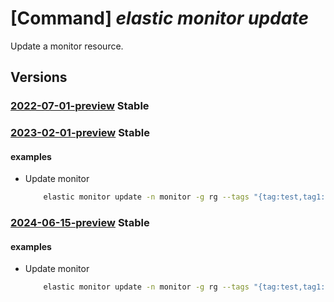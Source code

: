 # [Command] _elastic monitor update_

Update a monitor resource.

## Versions

### [2022-07-01-preview](/Resources/mgmt-plane/L3N1YnNjcmlwdGlvbnMve30vcmVzb3VyY2Vncm91cHMve30vcHJvdmlkZXJzL21pY3Jvc29mdC5lbGFzdGljL21vbml0b3JzL3t9/2022-07-01-preview.xml) **Stable**

<!-- mgmt-plane /subscriptions/{}/resourcegroups/{}/providers/microsoft.elastic/monitors/{} 2022-07-01-preview -->

### [2023-02-01-preview](/Resources/mgmt-plane/L3N1YnNjcmlwdGlvbnMve30vcmVzb3VyY2Vncm91cHMve30vcHJvdmlkZXJzL21pY3Jvc29mdC5lbGFzdGljL21vbml0b3JzL3t9/2023-02-01-preview.xml) **Stable**

<!-- mgmt-plane /subscriptions/{}/resourcegroups/{}/providers/microsoft.elastic/monitors/{} 2023-02-01-preview -->

#### examples

- Update monitor
    ```bash
        elastic monitor update -n monitor -g rg --tags "{tag:test,tag1:test1}"
    ```

### [2024-06-15-preview](/Resources/mgmt-plane/L3N1YnNjcmlwdGlvbnMve30vcmVzb3VyY2Vncm91cHMve30vcHJvdmlkZXJzL21pY3Jvc29mdC5lbGFzdGljL21vbml0b3JzL3t9/2024-06-15-preview.xml) **Stable**

<!-- mgmt-plane /subscriptions/{}/resourcegroups/{}/providers/microsoft.elastic/monitors/{} 2024-06-15-preview -->

#### examples

- Update monitor
    ```bash
        elastic monitor update -n monitor -g rg --tags "{tag:test,tag1:test1}"
    ```
